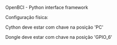 OpenBCI - Python interface framework

Configuração física: 
    
Cython deve estar com chave na posição 'PC'

Dongle deve estar com chave na posição 'GPIO_6'
